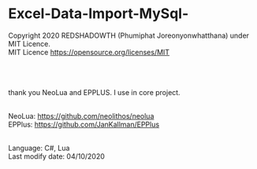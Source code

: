 # Excel-Data-Import-MySql-

Copyright 2020 REDSHADOWTH (Phumiphat Joreonyonwhatthana) under MIT Licence.<br>
MIT Licence https://opensource.org/licenses/MIT<br><br><br><br>


thank you NeoLua and EPPLUS. I use in core project. <br><br>

NeoLua: https://github.com/neolithos/neolua <br>
EPPlus: https://github.com/JanKallman/EPPlus <br> <br>


Language: C#, Lua<br>
Last modify date: 04/10/2020
